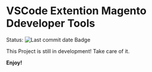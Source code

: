 # VSCode Extention Magento Ddeveloper Tools

Status: <img src="https://img.shields.io/github/last-commit/dermatz/scode-magento-developer-tools" alt="Last commit date Badge">


This Project is still in development!
Take care of it.

**Enjoy!**
